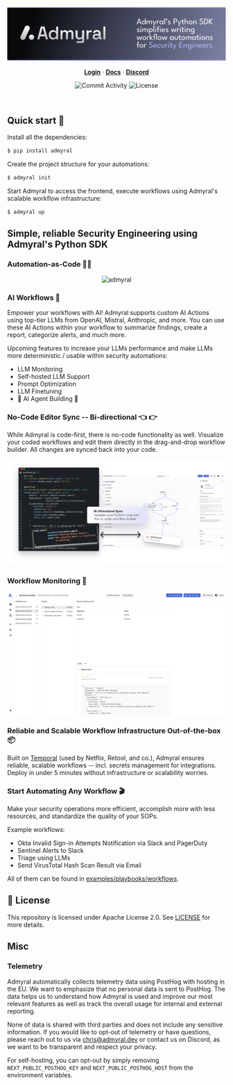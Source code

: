 <p align="center">
<img src="img/banner.svg" alt="admyral" />
</p>

<div align="center">
  <div>
      <a href="https://admyral.dev/login"><strong>Login</strong></a> ·
      <a href="https://docs.admyral.dev/"><strong>Docs</strong></a> ·
      <a href="https://discord.gg/GqbJZT9Hbf"><strong>Discord</strong></a>
  </div>
  <div>

![Commit Activity](https://img.shields.io/github/commit-activity/m/Admyral-Security/admyral?style=flat-square&logo=github)
![License](https://img.shields.io/badge/License-Apache%202.0-blue?style=flat-square&logo=apache)

  </div>
</div>

</br>

## Quick start 🚀

Install all the dependencies:

```bash
$ pip install admyral
```

Create the project structure for your automations:

```bash
$ admyral init
```

Start Admyral to access the frontend, execute workflows using Admyral's scalable workflow infrastructure:

```bash
$ admyral up
```

## Simple, reliable Security Engineering using Admyral's Python SDK

### Automation-as-Code 🧑‍💻

<p align="center">
<img src="img/workflow.svg" alt="admyral" />
</p>

### AI Workflows 🤖

Empower your workflows with AI! Admyral supports custom AI Actions using top-tier LLMs from OpenAI, Mistral, Anthropic, and more. You can use these AI Actions within your workflow to summarize findings, create a report, categorize alerts, and much more.

Upcoming features to increase your LLMs performance and make LLMs more deterministic / usable within security automations:

-   LLM Monitoring
-   Self-hosted LLM Support
-   Prompt Optimization
-   LLM Finetuning
-   🤖 AI Agent Building 🤖

### No-Code Editor Sync -- Bi-directional 👈 👉

While Admyral is code-first, there is no-code functionality as well. Visualize your coded workflows and edit them directly in the drag-and-drop workflow builder. All changes are synced back into your code.

<img src="img/sync.svg" alt="admyral" />

### Workflow Monitoring 🔮

<img src="img/monitoring.svg" alt="admyral" />

### Reliable and Scalable Workflow Infrastructure Out-of-the-box 📦

Built on [Temporal](temporal.io) (used by Netflix, Retool, and co.), Admyral ensures reliable, scalable workflows -- incl. secrets management for integrations.
Deploy in under 5 minutes without infrastructure or scalability worries.

### Start Automating Any Workflow 🎬

Make your security operations more efficient, accomplish more with less resources, and standardize the quality of your SOPs.

Example workflows:

-   Okta Invalid Sign-in Attempts Notification via Slack and PagerDuty
-   Sentinel Alerts to Slack
-   Triage using LLMs
-   Send VirusTotal Hash Scan Result via Email

All of them can be found in [examples/playbooks/workflows](https://github.com/Admyral-Security/admyral-v2/tree/main/examples/playbooks/workflows).

## 📃 License

This repository is licensed under Apache License 2.0. See [LICENSE](https://github.com/Admyral-Security/admyral/blob/main/LICENSE) for more details.

## Misc

### Telemetry

Admyral automatically collects telemetry data using PostHog with hosting in the EU. We want to emphasize that no personal data is sent to PostHog. The data helps us to understand how Admyral is used and improve our most relevant features as well as track the overall usage for internal and external reporting.

None of data is shared with third parties and does not include any sensitive information. If you would like to opt-out of telemetry or have questions, please reach out to us via [chris@admyral.dev](mailto:chris@admyral.dev) or contact us on Discord, as we want to be transparent and respect your privacy.

For self-hosting, you can opt-out by simply removing `NEXT_PUBLIC_POSTHOG_KEY` and `NEXT_PUBLIC_POSTHOG_HOST` from the environment variables.
